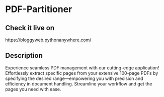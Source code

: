 # PDF-Partitioner

## Check it live on 
https://bloggyweb.pythonanywhere.com/

## Description
Experience seamless PDF management with our cutting-edge application! Effortlessly extract specific pages from your extensive 100-page PDFs by specifying the desired range—empowering you with precision and efficiency in document handling. Streamline your workflow and get the pages you need with ease.
